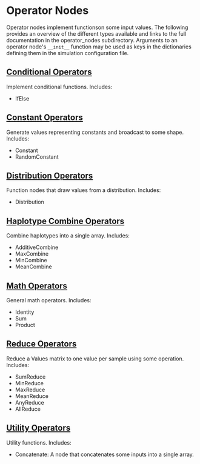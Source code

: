 # Operator Nodes

Operator nodes implement functionson some input values. The following provides an overview of the different types available and links to the full documentation in the operator_nodes subdirectory. Arguments to an operator node's `__init__` function may be used as keys in the dictionaries defining them in the simulation configuration file.

## [Conditional Operators](operator_nodes/conditional_func.md)

Implement conditional functions. Includes:

- IfElse


## [Constant Operators](operator_nodes/constant_func.md)

Generate values representing constants and broadcast to some shape. Includes:

- Constant
- RandomConstant


## [Distribution Operators](operator_nodes/distribution_func.md)

Function nodes that draw values from a distribution. Includes:

- Distribution


## [Haplotype Combine Operators](operator_nodes/hap_combine_func.md)

Combine haplotypes into a single array. Includes:

- AdditiveCombine
- MaxCombine
- MinCombine
- MeanCombine


## [Math Operators](operator_nodes/math_func.md)

General math operators. Includes:

- Identity
- Sum
- Product


## [Reduce Operators](operator_nodes/reduce_func.md)

Reduce a Values matrix to one value per sample using some operation. Includes:

- SumReduce
- MinReduce
- MaxReduce
- MeanReduce
- AnyReduce
- AllReduce


## [Utility Operators](operator_nodes/util_func.md)

Utility functions. Includes:

- Concatenate: A node that concatenates some inputs into a single array.